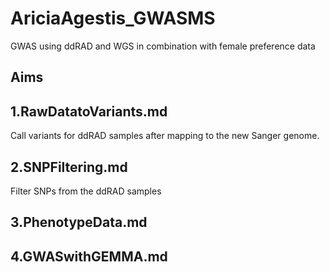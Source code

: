 # AriciaAgestis_GWASMS
GWAS using ddRAD and WGS in combination with female preference data

## Aims




## 1.RawDatatoVariants.md

Call variants for ddRAD samples after mapping to the new Sanger genome. 


## 2.SNPFiltering.md

Filter SNPs from the ddRAD samples


## 3.PhenotypeData.md



## 4.GWASwithGEMMA.md
